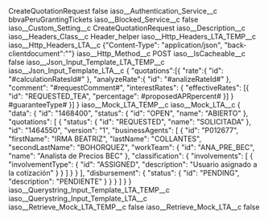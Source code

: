 <?xml version="1.0" encoding="UTF-8"?>
<CustomMetadata xmlns="http://soap.sforce.com/2006/04/metadata" xmlns:xsi="http://www.w3.org/2001/XMLSchema-instance" xmlns:xsd="http://www.w3.org/2001/XMLSchema">
    <label>CreateQuotationRequest</label>
    <protected>false</protected>
    <values>
        <field>iaso__Authentication_Service__c</field>
        <value xsi:type="xsd:string">bbvaPeruGrantingTickets</value>
    </values>
    <values>
        <field>iaso__Blocked_Service__c</field>
        <value xsi:type="xsd:boolean">false</value>
    </values>
    <values>
        <field>iaso__Custom_Setting__c</field>
        <value xsi:type="xsd:string">CreateQuotationRequest</value>
    </values>
    <values>
        <field>iaso__Description__c</field>
        <value xsi:nil="true"/>
    </values>
    <values>
        <field>iaso__Headers_Class__c</field>
        <value xsi:type="xsd:string">Header_helper</value>
    </values>
    <values>
        <field>iaso__Http_Headers_LTA_TEMP__c</field>
        <value xsi:nil="true"/>
    </values>
    <values>
        <field>iaso__Http_Headers_LTA__c</field>
        <value xsi:type="xsd:string">{&quot;Content-Type&quot;: &quot;application/json&quot;, &quot;back-clientdocument&quot;:&quot;&quot;}</value>
    </values>
    <values>
        <field>iaso__Http_Method__c</field>
        <value xsi:type="xsd:string">POST</value>
    </values>
    <values>
        <field>iaso__IsCacheable__c</field>
        <value xsi:type="xsd:boolean">false</value>
    </values>
    <values>
        <field>iaso__Json_Input_Template_LTA_TEMP__c</field>
        <value xsi:nil="true"/>
    </values>
    <values>
        <field>iaso__Json_Input_Template_LTA__c</field>
        <value xsi:type="xsd:string">{
  &quot;quotations&quot;:[{  
		&quot;rate&quot;:{
			&quot;id&quot;: &quot;#calculationRatesId#&quot;
		},
		&quot;analyzeRate&quot;:{
			&quot;id&quot;: &quot;#analizeRateId#&quot;
		},
		&quot;comment&quot;: &quot;#requestComment#&quot;,
		&quot;interestRates&quot;: {
			&quot;effectiveRates&quot;: [{
				&quot;id&quot;: &quot;REQUESTED_TEA&quot;,
				&quot;percentage&quot;: #proposedAPRpercent#
			}]
		}
		#guaranteeType#
    }]  
}</value>
    </values>
    <values>
        <field>iaso__Mock_LTA_TEMP__c</field>
        <value xsi:nil="true"/>
    </values>
    <values>
        <field>iaso__Mock_LTA__c</field>
        <value xsi:type="xsd:string">{
    &quot;data&quot;: {
        &quot;id&quot;: &quot;1468400&quot;,
        &quot;status&quot;: {
            &quot;id&quot;: &quot;OPEN&quot;,
            &quot;name&quot;: &quot;ABIERTO&quot;
        },
        &quot;quotations&quot;: [
            {
                &quot;status&quot;: {
                    &quot;id&quot;: &quot;REQUESTED&quot;,
                    &quot;name&quot;: &quot;SOLICITADA&quot;
                },
                &quot;id&quot;: &quot;1464550&quot;,
                &quot;version&quot;: &quot;1&quot;,
                &quot;businessAgents&quot;: [
                    {
                        &quot;id&quot;: &quot;P012677&quot;,
                        &quot;firstName&quot;: &quot;IRMA BEATRIZ&quot;,
                        &quot;lastName&quot;: &quot;COLLANTES&quot;,
                        &quot;secondLastName&quot;: &quot;BOHORQUEZ&quot;,
                        &quot;workTeam&quot;: {
                            &quot;id&quot;: &quot;ANA_PRE_BEC&quot;,
                            &quot;name&quot;: &quot;Analista de Precios BEC&quot;
                        },
                        &quot;classification&quot;: {
                            &quot;involvements&quot;: [
                                {
                                    &quot;involvementType&quot;: {
                                        &quot;id&quot;: &quot;ASSIGNED&quot;,
                                        &quot;description&quot;: &quot;Usuario asignado a la cotización&quot;
                                    }
                                }
                            ]
                        }
                    }
                ],
                &quot;disbursement&quot;: {
                    &quot;status&quot;: {
                        &quot;id&quot;: &quot;PENDING&quot;,
                        &quot;description&quot;: &quot;PENDIENTE&quot;
                    }
                }
            }
        ]
    }
}</value>
    </values>
    <values>
        <field>iaso__Querystring_Input_Template_LTA_TEMP__c</field>
        <value xsi:nil="true"/>
    </values>
    <values>
        <field>iaso__Querystring_Input_Template_LTA__c</field>
        <value xsi:nil="true"/>
    </values>
    <values>
        <field>iaso__Retrieve_Mock_LTA_TEMP__c</field>
        <value xsi:type="xsd:boolean">false</value>
    </values>
    <values>
        <field>iaso__Retrieve_Mock_LTA__c</field>
        <value xsi:type="xsd:boolean">false</value>
    </values>
</CustomMetadata>
